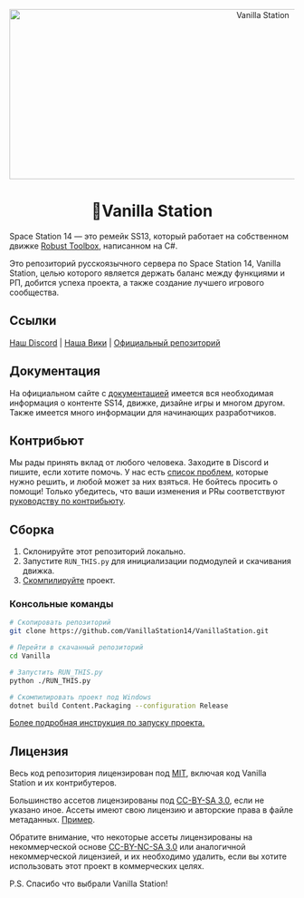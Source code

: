 <p align="center"> <img alt="Vanilla Station" width="880" height="300" src="https://raw.githubusercontent.com/space-wizards/asset-dump/de329a7898bb716b9d5ba9a0cd07f38e61f1ed05/github-logo.svg" /></p>

<h1 align="center">💮Vanilla Station</h1>

Space Station 14 — это ремейк SS13, который работает на собственном движке [Robust Toolbox](https://github.com/space-wizards/RobustToolbox), написанном на C#.

Это репозиторий русскоязычного сервера по Space Station 14, Vanilla Station, целью которого является держать баланс между функциями и РП, добится успеха проекта, а также создание лучшего игрового сообщества.

## Ссылки

[Наш Discord](https://discord.gg/W3Ep2esrzc) | [Наша Вики](https://vanilla-station.ru/) | [Официальный репозиторий](https://github.com/space-wizards/space-station-14)

## Документация

На официальном сайте с [документацией](https://docs.spacestation14.io/) имеется вся необходимая информация о контенте SS14, движке, дизайне игры и многом другом. Также имеется много информации для начинающих разработчиков.

## Контрибьют

Мы рады принять вклад от любого человека. Заходите в Discord и пишите, если хотите помочь. У нас есть [список проблем](https://github.com/VanillaStation14/VanillaStation/issues), которые нужно решить, и любой может за них взяться. Не бойтесь просить о помощи!
Только убедитесь, что ваши изменения и PRы соответствуют [руководству по контрибьюту](https://docs.spacestation14.com/en/general-development/codebase-info/pull-request-guidelines.html).

## Сборка

1. Склонируйте этот репозиторий локально.
2. Запустите `RUN_THIS.py` для инициализации подмодулей и скачивания движка.
3. [Скомпилируйте](https://docs.spacestation14.com/en/general-development/setup/server-hosting-tutorial.html#level-2-server-with-custom-code) проект.

### Консольные команды

```bash
# Скопировать репозиторий
git clone https://github.com/VanillaStation14/VanillaStation.git

# Перейти в скачанный репозиторий
cd Vanilla

# Запустить RUN_THIS.py
python ./RUN_THIS.py

# Скомпилировать проект под Windows
dotnet build Content.Packaging --configuration Release
```

[Более подробная инструкция по запуску проекта.](https://docs.spacestation14.com/en/general-development/setup.html)

## Лицензия

Весь код репозитория лицензирован под [MIT](https://github.com/space-syndicate/space-station-14/blob/master/LICENSE.TXT), включая код Vanilla Station и их контрибутеров.

Большинство ассетов лицензированы под [CC-BY-SA 3.0](https://creativecommons.org/licenses/by-sa/3.0/), если не указано иное. Ассеты имеют свою лицензию и авторские права в файле метаданных. [Пример](https://github.com/space-syndicate/space-station-14/blob/master/Resources/Textures/Objects/Tools/crowbar.rsi/meta.json).

Обратите внимание, что некоторые ассеты лицензированы на некоммерческой основе [CC-BY-NC-SA 3.0](https://creativecommons.org/licenses/by-nc-sa/3.0/) или аналогичной некоммерческой лицензией, и их необходимо удалить, если вы хотите использовать этот проект в коммерческих целях.

P.S. Спасибо что выбрали Vanilla Station!
